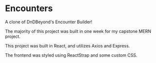 # Encounters

A clone of DnDBeyond's Encounter Builder!

The majority of this project was built in one week for my capstone MERN project.

This project was built in React, and utilizes Axios and Express.

The frontend was styled using ReactStrap and some custom CSS.
